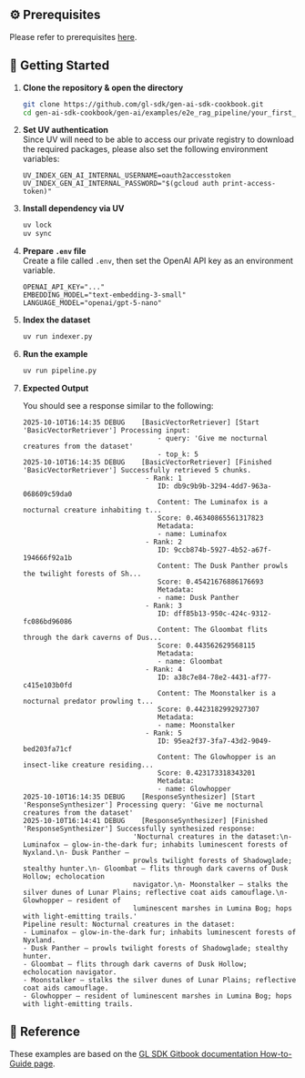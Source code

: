 ## ⚙️ Prerequisites

Please refer to prerequisites [here](../../../README.md).

## 🚀 Getting Started

1. **Clone the repository & open the directory**

   ```bash
   git clone https://github.com/gl-sdk/gen-ai-sdk-cookbook.git
   cd gen-ai-sdk-cookbook/gen-ai/examples/e2e_rag_pipeline/your_first_rag_pipeline
   ```

2. **Set UV authentication**  
   Since UV will need to be able to access our private registry to download the required packages, please also set the following environment variables:

    ```env
    UV_INDEX_GEN_AI_INTERNAL_USERNAME=oauth2accesstoken
    UV_INDEX_GEN_AI_INTERNAL_PASSWORD="$(gcloud auth print-access-token)"
    ```

3. **Install dependency via UV**

    ```bash
    uv lock
    uv sync
    ```

4. **Prepare `.env` file**  
    Create a file called `.env`, then set the OpenAI API key as an environment variable.

    ```env
    OPENAI_API_KEY="..."
    EMBEDDING_MODEL="text-embedding-3-small"
    LANGUAGE_MODEL="openai/gpt-5-nano"
    ```

5. **Index the dataset**

   ```bash
   uv run indexer.py
   ```

5. **Run the example**

   ```bash
   uv run pipeline.py
   ```

6. **Expected Output**

   You should see a response similar to the following:

   ```log
   2025-10-10T16:14:35 DEBUG    [BasicVectorRetriever] [Start 'BasicVectorRetriever'] Processing input:
                                    - query: 'Give me nocturnal creatures from the dataset'                                                                                              
                                    - top_k: 5        
   2025-10-10T16:14:35 DEBUG    [BasicVectorRetriever] [Finished 'BasicVectorRetriever'] Successfully retrieved 5 chunks.
                                 - Rank: 1    
                                    ID: db9c9b9b-3294-4dd7-963a-068609c59da0   
                                    Content: The Luminafox is a nocturnal creature inhabiting t...                                    
                                    Score: 0.46340865561317823
                                    Metadata:         
                                    - name: Luminafox
                                 - Rank: 2        
                                    ID: 9ccb874b-5927-4b52-a67f-194666f92a1b  
                                    Content: The Dusk Panther prowls the twilight forests of Sh...
                                    Score: 0.45421676886176693
                                    Metadata: 
                                    - name: Dusk Panther   
                                 - Rank: 3                         
                                    ID: dff85b13-950c-424c-9312-fc086bd96086
                                    Content: The Gloombat flits through the dark caverns of Dus...          
                                    Score: 0.443562629568115    
                                    Metadata:     
                                    - name: Gloombat           
                                 - Rank: 4       
                                    ID: a38c7e84-78e2-4431-af77-c415e103b0fd   
                                    Content: The Moonstalker is a nocturnal predator prowling t...
                                    Score: 0.4423182992927307
                                    Metadata:
                                    - name: Moonstalker 
                                 - Rank: 5
                                    ID: 95ea2f37-3fa7-43d2-9049-bed203fa71cf 
                                    Content: The Glowhopper is an insect-like creature residing...
                                    Score: 0.423173318343201
                                    Metadata:
                                    - name: Glowhopper         
   2025-10-10T16:14:35 DEBUG    [ResponseSynthesizer] [Start 'ResponseSynthesizer'] Processing query: 'Give me nocturnal creatures from the dataset'                                                       
   2025-10-10T16:14:41 DEBUG    [ResponseSynthesizer] [Finished 'ResponseSynthesizer'] Successfully synthesized response: 
                              'Nocturnal creatures in the dataset:\n- Luminafox — glow-in-the-dark fur; inhabits luminescent forests of Nyxland.\n- Dusk Panther —                     
                              prowls twilight forests of Shadowglade; stealthy hunter.\n- Gloombat — flits through dark caverns of Dusk Hollow; echolocation                           
                              navigator.\n- Moonstalker — stalks the silver dunes of Lunar Plains; reflective coat aids camouflage.\n- Glowhopper — resident of                        
                              luminescent marshes in Lumina Bog; hops with light-emitting trails.'                                                                                     
   Pipeline result: Nocturnal creatures in the dataset:
   - Luminafox — glow-in-the-dark fur; inhabits luminescent forests of Nyxland.
   - Dusk Panther — prowls twilight forests of Shadowglade; stealthy hunter.
   - Gloombat — flits through dark caverns of Dusk Hollow; echolocation navigator.
   - Moonstalker — stalks the silver dunes of Lunar Plains; reflective coat aids camouflage.
   - Glowhopper — resident of luminescent marshes in Lumina Bog; hops with light-emitting trails.
   ```

## 🚀 Reference

These examples are based on the [GL SDK Gitbook documentation How-to-Guide page](https://gdplabs.gitbook.io/sdk/how-to-guides/build-end-to-end-rag-pipeline/your-first-rag-pipeline).
